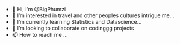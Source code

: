 - 👋 Hi, I’m @BigPhumzi
- 👀 I’m interested in travel and other peoples cultures intrigue me...
- 🌱 I’m currently learning Statistics and Datascience...
- 💞️ I’m looking to collaborate on codinggg projects
- 📫 How to reach me ...

<!---
BigPhumzi/BigPhumzi is a ✨ special ✨ repository because its `README.md` (this file) appears on your GitHub profile.
You can click the Preview link to take a look at your changes.
--->
